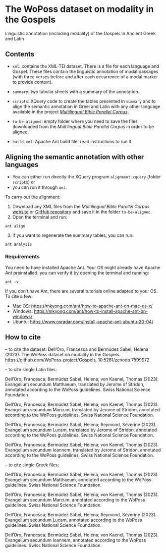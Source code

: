 # The WoPoss dataset on modality in the Gospels

Linguistic annotation (including modality) of the Gospels in Ancient Greek and Latin

## Contents

- `xml`: contains the XML-TEI dataset. There is a file for each language and Gospel. These files contain the linguistic annotation of modal passages (with three verses before and after each occurrence of a modal marker to provide context).

- `summary`: two tabular sheets with a summary of the annotation.

- `scripts`: XQuery code to create the tables presented in `summary` and to align the semantic annotation in Greel and Latin with any other language available in the project [_Multilingual Bible Parallel Corpus_](https://christos-c.com/bible/).

- `to-be-aligned`: empty folder where you need to save the files downloaded from the _Multilingual Bible Parallel Corpus_ in order to be aligned.

- `build.xml`: Apache Ant build file: read instructions to run it

## Aligning the semantic annotation with other languages
- You can either run directly the XQuery program `alignment.xquery` (folder `scripts`) or
- you can run it through `ant`. 

To carry out the alignment:
1. Download any XML files from the _Multilingual Bible Parallel Corpus_ [website](https://christos-c.com/bible/) or [GitHub repository](https://github.com/christos-c/bible-corpus) and save it in the folder `to-be-aligned`.
2. Open the terminal and run:
```
ant align
```
3. If you want to regenerate the summary tables, you can run:
```
ant analysis
```

### Requirements
You need to have installed Apache Ant. Your OS might already have Apache Ant preinstalled: you can verify it by opening the terminal and running:
```
ant -v
```

If you don’t have Ant, there are several tutorials online adapted to your OS. To cite a few:
- Mac OS: https://mkyong.com/ant/how-to-apache-ant-on-mac-os-x/
- Windows: https://mkyong.com/ant/how-to-install-apache-ant-on-windows/ 
- Ubuntu: https://www.osradar.com/install-apache-ant-ubuntu-20-04/ 

## How to cite 

– to cite the dataset: Dell’Oro, Francesca and Bermúdez Sabel, Helena (2023). The WoPoss dataset on modality in the Gospels. https://github.com/WoPoss-project/Gospels. 10.5281/zenodo.7599972

– to cite single Latin files: 

Dell’Oro, Francesca; Bermúdez Sabel, Helena; von Kaenel, Thomas (2023). Evangelium secundum Matthaeum, translated by Jerome of Stridon, annotated according to the WoPoss guidelines. Swiss National Science Foundation.

Dell’Oro, Francesca; Bermúdez Sabel, Helena; von Kaenel, Thomas (2023). Evangelium secundum Marcum, translated by Jerome of Stridon, annotated according to the WoPoss guidelines. Swiss National Science Foundation.

Dell’Oro, Francesca; Bermúdez Sabel, Helena; Reymond, Séverine (2023). Evangelium secundum Lucam, translated by Jerome of Stridon, annotated according to the WoPoss guidelines. Swiss National Science Foundation.

Dell’Oro, Francesca; Bermúdez Sabel, Helena; von Kaenel, Thomas (2023). Evangelium secundum Ioannem, translated by Jerome of Stridon, annotated according to the WoPoss guidelines. Swiss National Science Foundation.

– to cite single Greek files: 

Dell’Oro, Francesca; Bermúdez Sabel, Helena; von Kaenel, Thomas (2023). Evangelium secundum Matthaeum, annotated according to the WoPoss guidelines. Swiss National Science Foundation.

Dell’Oro, Francesca; Bermúdez Sabel, Helena; von Kaenel, Thomas (2023). Evangelium secundum Marcum, annotated according to the WoPoss guidelines. Swiss National Science Foundation.

Dell’Oro, Francesca; Bermúdez Sabel, Helena; Reymond, Séverine (2023). Evangelium secundum Lucam, annotated according to the WoPoss guidelines. Swiss National Science Foundation.

Dell’Oro, Francesca; Bermúdez Sabel, Helena; von Kaenel, Thomas (2023). Evangelium secundum Ioannem, annotated according to the WoPoss guidelines. Swiss National Science Foundation.



